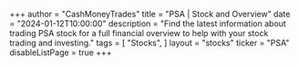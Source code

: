 +++
author = "CashMoneyTrades"
title = "PSA | Stock and Overview"
date = "2024-01-12T10:00:00"
description = "Find the latest information about trading PSA stock for a full financial overview to help with your stock trading and investing."
tags = [
   "Stocks",
]
layout = "stocks"
ticker = "PSA"
disableListPage = true
+++
